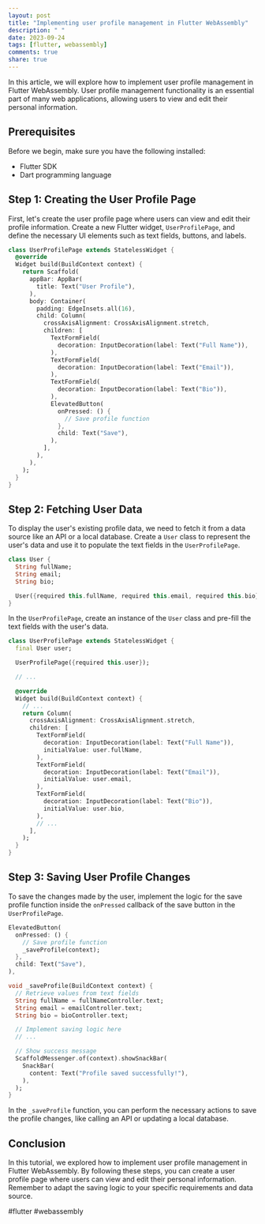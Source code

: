 ```yaml
---
layout: post
title: "Implementing user profile management in Flutter WebAssembly"
description: " "
date: 2023-09-24
tags: [flutter, webassembly]
comments: true
share: true
---
```


In this article, we will explore how to implement user profile management in Flutter WebAssembly. User profile management functionality is an essential part of many web applications, allowing users to view and edit their personal information.

## Prerequisites

Before we begin, make sure you have the following installed:

- Flutter SDK
- Dart programming language

## Step 1: Creating the User Profile Page

First, let's create the user profile page where users can view and edit their profile information. Create a new Flutter widget, `UserProfilePage`, and define the necessary UI elements such as text fields, buttons, and labels.

```dart
class UserProfilePage extends StatelessWidget {
  @override
  Widget build(BuildContext context) {
    return Scaffold(
      appBar: AppBar(
        title: Text("User Profile"),
      ),
      body: Container(
        padding: EdgeInsets.all(16),
        child: Column(
          crossAxisAlignment: CrossAxisAlignment.stretch,
          children: [
            TextFormField(
              decoration: InputDecoration(label: Text("Full Name")),
            ),
            TextFormField(
              decoration: InputDecoration(label: Text("Email")),
            ),
            TextFormField(
              decoration: InputDecoration(label: Text("Bio")),
            ),
            ElevatedButton(
              onPressed: () {
                // Save profile function
              },
              child: Text("Save"),
            ),
          ],
        ),
      ),
    );
  }
}
```

## Step 2: Fetching User Data

To display the user's existing profile data, we need to fetch it from a data source like an API or a local database. Create a `User` class to represent the user's data and use it to populate the text fields in the `UserProfilePage`.

```dart
class User {
  String fullName;
  String email;
  String bio;

  User({required this.fullName, required this.email, required this.bio});
}
```

In the `UserProfilePage`, create an instance of the `User` class and pre-fill the text fields with the user's data.

```dart
class UserProfilePage extends StatelessWidget {
  final User user;

  UserProfilePage({required this.user});

  // ...

  @override
  Widget build(BuildContext context) {
    // ...
    return Column(
      crossAxisAlignment: CrossAxisAlignment.stretch,
      children: [
        TextFormField(
          decoration: InputDecoration(label: Text("Full Name")),
          initialValue: user.fullName,
        ),
        TextFormField(
          decoration: InputDecoration(label: Text("Email")),
          initialValue: user.email,
        ),
        TextFormField(
          decoration: InputDecoration(label: Text("Bio")),
          initialValue: user.bio,
        ),
        // ...
      ],
    );
  }
}
```

## Step 3: Saving User Profile Changes

To save the changes made by the user, implement the logic for the save profile function inside the `onPressed` callback of the save button in the `UserProfilePage`.

```dart
ElevatedButton(
  onPressed: () {
    // Save profile function
    _saveProfile(context);
  },
  child: Text("Save"),
),

void _saveProfile(BuildContext context) {
  // Retrieve values from text fields
  String fullName = fullNameController.text;
  String email = emailController.text;
  String bio = bioController.text;

  // Implement saving logic here
  // ...

  // Show success message
  ScaffoldMessenger.of(context).showSnackBar(
    SnackBar(
      content: Text("Profile saved successfully!"),
    ),
  );
}
```

In the `_saveProfile` function, you can perform the necessary actions to save the profile changes, like calling an API or updating a local database.

## Conclusion

In this tutorial, we explored how to implement user profile management in Flutter WebAssembly. By following these steps, you can create a user profile page where users can view and edit their personal information. Remember to adapt the saving logic to your specific requirements and data source.

#flutter #webassembly